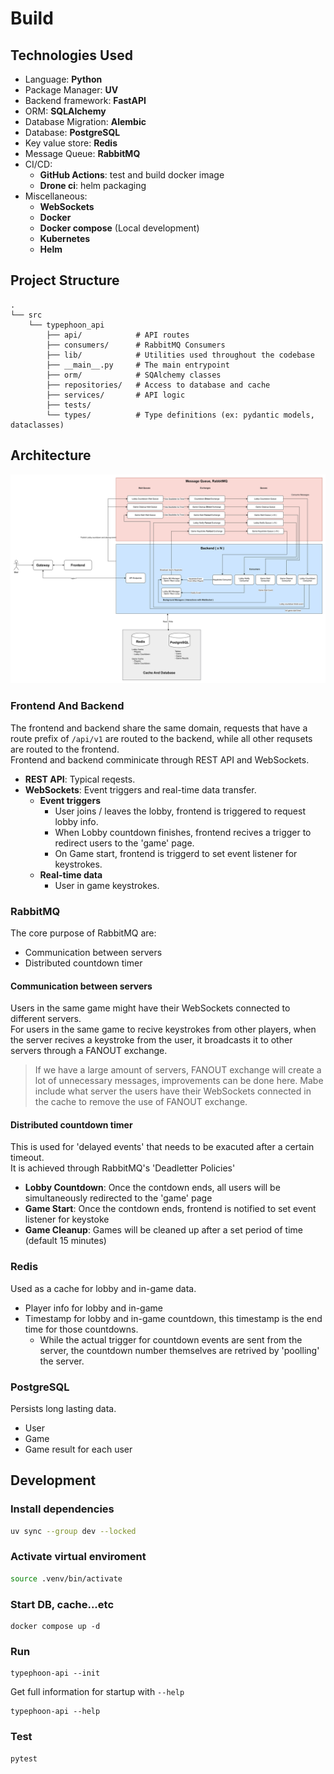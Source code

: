 # Build
## Technologies Used
- Language: **Python**
- Package Manager: **UV**
- Backend framework: **FastAPI**
- ORM: **SQLAlchemy**
- Database Migration: **Alembic**
- Database: **PostgreSQL**
- Key value store: **Redis**
- Message Queue: **RabbitMQ**
- CI/CD: 
    - **GitHub Actions**: test and build docker image
    - **Drone ci**: helm packaging
- Miscellaneous:
    - **WebSockets**
    - **Docker**
    - **Docker compose** (Local development)
    - **Kubernetes**
    - **Helm**

## Project Structure
```
.
└── src
    └── typephoon_api
        ├── api/            # API routes
        ├── consumers/      # RabbitMQ Consumers
        ├── lib/            # Utilities used throughout the codebase
        ├── __main__.py     # The main entrypoint
        ├── orm/            # SQAlchemy classes
        ├── repositories/   # Access to database and cache 
        ├── services/       # API logic
        ├── tests/
        └── types/          # Type definitions (ex: pydantic models, dataclasses)
```

## Architecture
![architecture-diagram](./pics/typing_game_design-Architecture.drawio.svg)

### Frontend And Backend
The frontend and backend share the same domain, requests that have a route prefix of 
`/api/v1` are routed to the backend, while all other requsets are routed to the 
frontend.  
Frontend and backend comminicate through REST API and WebSockets.  
- **REST API**: Typical reqests.  
- **WebSockets**: Event triggers and real-time data transfer.  
    - **Event triggers**
        - User joins / leaves the lobby, frontend is triggered to request lobby info.
        - When Lobby countdown finishes, frontend recives a trigger to redirect users to the 'game' page.
        - On Game start, frontend is triggerd to set event listener for keystrokes.
    - **Real-time data**
        - User in game keystrokes.

### RabbitMQ
The core purpose of RabbitMQ are:
- Communication between servers
- Distributed countdown timer

#### Communication between servers
Users in the same game might have their WebSockets connected to different servers.  
For users in the same game to recive keystrokes from other players, when the server
recives a keystroke from the user, it broadcasts it to other servers through a FANOUT
exchange.
> If we have a large amount of servers, FANOUT exchange
will create a lot of unnecessary messages, improvements can be done here. Mabe include what server 
the users have their WebSockets connected in the cache to remove the use of FANOUT exchange.  

#### Distributed countdown timer
This is used for 'delayed events' that needs to be exacuted after a certain timeout.  
It is achieved through RabbitMQ's 'Deadletter Policies'
- **Lobby Countdown**: Once the contdown ends, all users will be simultaneously redirected to the 'game' page
- **Game Start**: Once the contdown ends, frontend is notified to set event listener for keystoke 
- **Game Cleanup**: Games will be cleaned up after a set period of time (default 15 minutes)

### Redis
Used as a cache for lobby and in-game data.  
- Player info for lobby and in-game
- Timestamp for lobby and in-game countdown, this timestamp is the end time for those countdowns.
    - While the actual trigger for countdown events are sent from the server, the countdown number themselves
      are retrived by 'poolling' the server.

### PostgreSQL
Persists long lasting data.
- User
- Game
- Game result for each user

## Development
### Install dependencies 
```bash
uv sync --group dev --locked
```
### Activate virtual enviroment
```bash
source .venv/bin/activate
```
### Start DB, cache...etc
```
docker compose up -d
```
### Run
```
typephoon-api --init
```
Get full information for startup with `--help` 
```
typephoon-api --help
```
### Test
```
pytest
```
